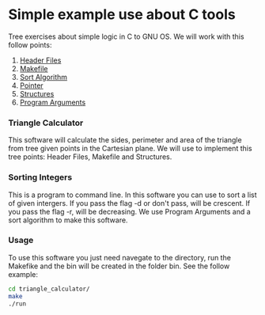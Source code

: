 # Simple example use about C tools
Tree exercises about simple logic in C to GNU OS. We will work with this follow points:

1. [Header Files](https://gcc.gnu.org/onlinedocs/cpp/Header-Files.html)
2. [Makefile](https://www.gnu.org/software/make/manual/make.html)
3. [Sort Algorithm](http://visualgo.net/sorting)
4. [Pointer](http://www.tutorialspoint.com/cprogramming/c_pointers.htm)
5. [Structures](https://www.gnu.org/software/gnu-c-manual/gnu-c-manual.html#Structures)
6. [Program Arguments](https://www.gnu.org/software/libc/manual/html_node/Program-Arguments.html)

### Triangle Calculator
This software will calculate the sides, perimeter and area of the triangle
from tree given points in the Cartesian plane. We will use to implement this
tree points: Header Files, Makefile and Structures.

### Sorting Integers
This is a program to command line. In this software you can use to sort a list
of given intergers. If you pass the flag -d or don't pass, will be crescent.
If you pass the flag -r, will be decreasing. We use Program Arguments and a
sort algorithm to make this software.

### Usage
To use this software you just need navegate to the directory, run the Makefike
and the bin will be created in the folder bin. See the follow example:
```sh
cd triangle_calculator/
make
./run
```
